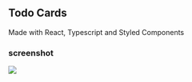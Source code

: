 ## Todo Cards

Made with React, Typescript and Styled Components

### screenshot

<img src="https://s3-eu-west-1.amazonaws.com/github-images123/todo-cards-screenshot.png" />
